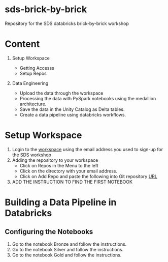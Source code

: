 # sds-brick-by-brick
Repository for the SDS databricks brick-by-brick workshop

# Content
1. Setup Workspace
    * Getting Accesss
    * Setup Repos

2. Data Engineering 
    * Upload the data through the workspace
    * Processing the data with PySpark notebooks using the medallion architecture.
    * Save the data in the Unity Catalog as Delta tables.
    * Create a data pipeline using databricks workflows.

# Setup Workspace
1. Login to the [workspace](https://adb-3967117302852551.11.azuredatabricks.net/?o=3967117302852551) using the email address you used to sign-up for the SDS workshop
2. Adding the repository to your workspace
    * Click on Repos in the Menu to the left
    * Click on the directory with your email address.
    * Click on Add Repo and paste the following into Git repository [URL](https://github.com/d-one/sds-brick-by-brick)
3. ADD THE INSTRUCTION TO FIND THE FIRST NOTEBOOK

# Building a Data Pipeline in Databricks
## Configuring the Notebooks
1. Go to the notebook Bronze and follow the instructions. 
2. Go to the notebook Silver and follow the instructions. 
3. Go to the notebook Gold and follow the instructions. 